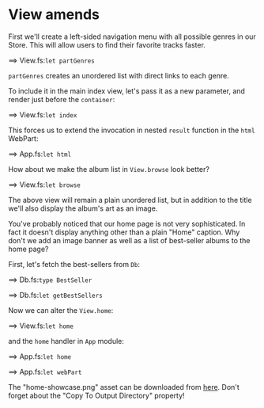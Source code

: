 # View amends

First we'll create a left-sided navigation menu with all possible genres in our Store. 
This will allow users to find their favorite tracks faster.

==> View.fs:`let partGenres`

`partGenres` creates an unordered list with direct links to each genre.

To include it in the main index view, let's pass it as a new parameter, and render just before the `container`:

==> View.fs:`let index`

This forces us to extend the invocation in nested `result` function in the `html` WebPart:

==> App.fs:`let html`

How about we make the album list in `View.browse` look better?

==> View.fs:`let browse`

The above view will remain a plain unordered list, but in addition to the title we'll also display the album's art as an image.

You've probably noticed that our home page is not very sophisticated. In fact it doesn't display anything other than a plain "Home" caption. Why don't we add an image banner as well as a list of best-seller albums to the home page?

First, let's fetch the best-sellers from `Db`: 

==> Db.fs:`type BestSeller`

==> Db.fs:`let getBestSellers`

Now we can alter the `View.home`:

==> View.fs:`let home`

and the `home` handler in `App` module:

==> App.fs:`let home`

==> App.fs:`let webPart`

The "home-showcase.png" asset can be downloaded from [here](https://raw.githubusercontent.com/theimowski/SuaveMusicStore/src_v{{book.version}}/home-showcase.png). Don't forget about the "Copy To Output Directory" property!
